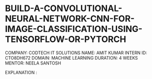 # BUILD-A-CONVOLUTIONAL-NEURAL-NETWORK-CNN-FOR-IMAGE-CLASSIFICATION-USING-TENSORFLOW-OR-PYTORCH
COMPANY: CODTECH IT SOLUTIONS 
NAME: AMIT KUMAR 
INTERN ID: CTO8DH672 
DOMAIN: MACHINE LEARNING 
DURATION: 4 WEEKS 
MENTOR: NEELA SANTOSH

EXPLANATION :
